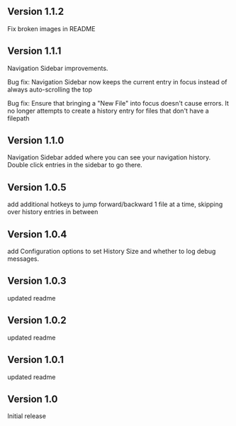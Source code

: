 ## Version 1.1.2

Fix broken images in README

## Version 1.1.1

Navigation Sidebar improvements. 

Bug fix: Navigation Sidebar now keeps the current entry in focus instead of always auto-scrolling the top

Bug fix: Ensure that bringing a "New File" into focus doesn't cause errors.  It no longer attempts to create a history entry for files that don't have a filepath

## Version 1.1.0

Navigation Sidebar added where you can see your navigation history.  Double click entries in the sidebar to go there.

## Version 1.0.5

add additional hotkeys to jump forward/backward 1 file at a time, skipping over history entries in between

## Version 1.0.4

add Configuration options to set History Size and whether to log debug messages.

## Version 1.0.3

updated readme

## Version 1.0.2

updated readme

## Version 1.0.1

updated readme

## Version 1.0

Initial release
